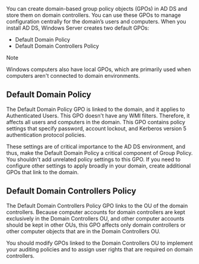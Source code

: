 You can create domain-based group policy objects (GPOs) in AD DS and store them on domain controllers. You can use these GPOs to manage configuration centrally for the domain’s users and computers. When you install AD DS, Windows Server creates two default GPOs:

 -  Default Domain Policy
 -  Default Domain Controllers Policy

> [!NOTE]
> Windows computers also have local GPOs, which are primarily used when computers aren't connected to domain environments.

## Default Domain Policy

The Default Domain Policy GPO is linked to the domain, and it applies to Authenticated Users. This GPO doesn't have any WMI filters. Therefore, it affects all users and computers in the domain. This GPO contains policy settings that specify password, account lockout, and Kerberos version 5 authentication protocol policies.

These settings are of critical importance to the AD DS environment, and thus, make the Default Domain Policy a critical component of Group Policy. You shouldn't add unrelated policy settings to this GPO. If you need to configure other settings to apply broadly in your domain, create additional GPOs that link to the domain.

## Default Domain Controllers Policy

The Default Domain Controllers Policy GPO links to the OU of the domain controllers. Because computer accounts for domain controllers are kept exclusively in the Domain Controllers OU, and other computer accounts should be kept in other OUs, this GPO affects only domain controllers or other computer objects that are in the Domain Controllers OU.

You should modify GPOs linked to the Domain Controllers OU to implement your auditing policies and to assign user rights that are required on domain controllers.
